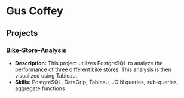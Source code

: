# Gus Coffey
## Projects
### [Bike-Store-Analysis](https://github.com/yeffoca/Bike-Store-Analysis)
- **Description:** This project utilizes PostgreSQL to analyze the performance of three different bike stores. This analysis is then visualized using Tableau.
- **Skills:** PostgreSQL, DataGrip, Tableau, JOIN queries, sub-queries, aggregate functions

